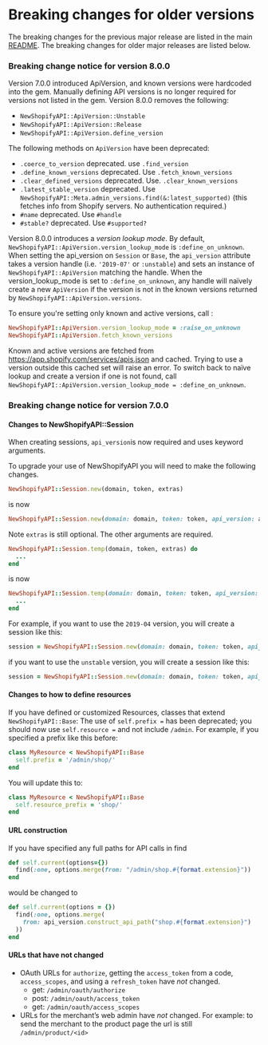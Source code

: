 # Breaking changes for older versions

The breaking changes for the previous major release are listed in the main [README](README.md).
The breaking changes for older major releases are listed below.

### Breaking change notice for version 8.0.0

Version 7.0.0 introduced ApiVersion, and known versions were hardcoded into the gem. Manually defining API versions is no longer required for versions not listed in the gem. Version 8.0.0 removes the following:
* `NewShopifyAPI::ApiVersion::Unstable`
* `NewShopifyAPI::ApiVersion::Release`
* `NewShopifyAPI::ApiVersion.define_version`

The following methods on `ApiVersion` have been deprecated:
- `.coerce_to_version` deprecated. use `.find_version`
- `.define_known_versions` deprecated. Use `.fetch_known_versions`
- `.clear_defined_versions` deprecated. Use. `.clear_known_versions`
- `.latest_stable_version` deprecated. Use `NewShopifyAPI::Meta.admin_versions.find(&:latest_supported)` (this fetches info from Shopify servers. No authentication required.)
- `#name` deprecated. Use `#handle`
- `#stable?` deprecated. Use `#supported?`

Version 8.0.0 introduces a _version lookup mode_. By default, `NewShopifyAPI::ApiVersion.version_lookup_mode` is `:define_on_unknown`. When setting the api_version on `Session` or `Base`, the `api_version` attribute takes a version handle (i.e. `'2019-07'` or `:unstable`) and sets an instance of `NewShopifyAPI::ApiVersion` matching the handle. When the version_lookup_mode is set to `:define_on_unknown`, any handle will naïvely create a new `ApiVersion` if the version is not in the known versions returned by `NewShopifyAPI::ApiVersion.versions`.

To ensure you're setting only known and active versions, call :

```ruby
NewShopifyAPI::ApiVersion.version_lookup_mode = :raise_on_unknown
NewShopifyAPI::ApiVersion.fetch_known_versions
```

Known and active versions are fetched from https://app.shopify.com/services/apis.json and cached. Trying to use a version outside this cached set will raise an error. To switch back to naïve lookup and create a version if one is not found, call `NewShopifyAPI::ApiVersion.version_lookup_mode = :define_on_unknown`.

### Breaking change notice for version 7.0.0

#### Changes to NewShopifyAPI::Session
When creating sessions, `api_version`is now required and uses keyword arguments.

To upgrade your use of NewShopifyAPI you will need to make the following changes.

```ruby
NewShopifyAPI::Session.new(domain, token, extras)
```
is now
```ruby
NewShopifyAPI::Session.new(domain: domain, token: token, api_version: api_version, extras: extras)
```
Note `extras` is still optional. The other arguments are required.

```ruby
NewShopifyAPI::Session.temp(domain, token, extras) do
  ...
end
```
is now
```ruby
NewShopifyAPI::Session.temp(domain: domain, token: token, api_version: api_version) do
  ...
end
```

For example, if you want to use the `2019-04` version, you will create a session like this:
```ruby
session = NewShopifyAPI::Session.new(domain: domain, token: token, api_version: '2019-04')
```
if you want to use the `unstable` version, you will create a session like this:
```ruby
session = NewShopifyAPI::Session.new(domain: domain, token: token, api_version: :unstable)
```

#### Changes to how to define resources

If you have defined or customized Resources, classes that extend `NewShopifyAPI::Base`:
The use of `self.prefix =` has been deprecated; you should now use `self.resource =` and not include `/admin`.
For example, if you specified a prefix like this before:
```ruby
class MyResource < NewShopifyAPI::Base
  self.prefix = '/admin/shop/'
end
```
You will update this to:
```ruby
class MyResource < NewShopifyAPI::Base
  self.resource_prefix = 'shop/'
end
```

#### URL construction

If you have specified any full paths for API calls in find
```ruby
def self.current(options={})
  find(:one, options.merge(from: "/admin/shop.#{format.extension}"))
end
```
would be changed to

```ruby
def self.current(options = {})
  find(:one, options.merge(
    from: api_version.construct_api_path("shop.#{format.extension}")
  ))
end
```

#### URLs that have not changed

- OAuth URLs for `authorize`, getting the `access_token` from a code, `access_scopes`, and using a `refresh_token` have _not_ changed.
  - get: `/admin/oauth/authorize`
  - post: `/admin/oauth/access_token`
  - get: `/admin/oauth/access_scopes`
- URLs for the merchant’s web admin have _not_ changed. For example: to send the merchant to the product page the url is still `/admin/product/<id>`

